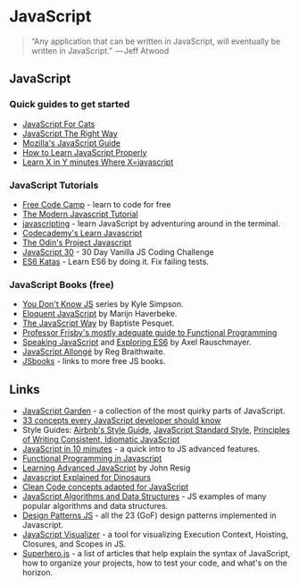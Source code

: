 # JavaScript

> “Any application that can be written in JavaScript, will eventually be written in JavaScript.”  — Jeff Atwood

## JavaScript

### Quick guides to get started

* [JavaScript For Cats](http://jsforcats.com)
* [JavaScript The Right Way](http://jstherightway.org)
* [Mozilla's JavaScript Guide](https://developer.mozilla.org/en-US/docs/Web/JavaScript/Guide/Introduction)
* [How to Learn JavaScript Properly](http://javascriptissexy.com/how-to-learn-javascript-properly/)
* [Learn X in Y minutes Where X=javascript](https://learnxinyminutes.com/docs/javascript/)

### JavaScript Tutorials

* [Free Code Camp](https://www.freecodecamp.org/) - learn to code for free
* [The Modern Javascript Tutorial](http://javascript.info/)
* [javascripting](https://github.com/workshopper/javascripting) - learn JavaScript by adventuring around in the terminal.
* [Codecademy's Learn Javascript](https://www.codecademy.com/learn/learn-javascript)
* [The Odin's Project Javascript](https://www.theodinproject.com/courses/javascript)
* [JavaScript 30](https://javascript30.com/) - 30 Day Vanilla JS Coding Challenge
* [ES6 Katas](http://es6katas.org) - Learn ES6 by doing it. Fix failing tests.

### JavaScript Books \(free\)

* [You Don't Know JS](https://github.com/getify/You-Dont-Know-JS) series by Kyle Simpson.
* [Eloquent JavaScript](https://eloquentjavascript.net/) by Marijn Haverbeke.
* [The JavaScript Way](https://github.com/bpesquet/thejsway) by Baptiste Pesquet.
* [Professor Frisby's mostly adequate guide to Functional Programming](https://mostly-adequate.gitbooks.io/mostly-adequate-guide/)
* [Speaking JavaScript](http://speakingjs.com/es5/) and [Exploring ES6](http://exploringjs.com/es6) by Axel Rauschmayer.
* [JavaScript Allongé](https://leanpub.com/javascriptallongesix/read) by Reg Braithwaite.
* [JSbooks](https://jsbooks.revolunet.com/) - links to more free JS books.

## Links

* [JavaScript Garden](http://bonsaiden.github.com/JavaScript-Garden) - a collection of the most quirky parts of JavaScript.
* [33 concepts every JavaScript developer should know](https://github.com/leonardomso/33-js-concepts#readme)
* Style Guides: [Airbnb's Style Guide](https://github.com/airbnb/javascript), [JavaScript Standard Style](https://standardjs.com), [Principles of Writing Consistent, Idiomatic JavaScript](https://github.com/rwaldron/idiomatic.js)
* [JavaScript in 10 minutes](https://raw.githubusercontent.com/spencertipping/js-in-ten-minutes/master/js-in-ten-minutes.pdf) - a quick intro to JS advanced features.
* [Functional Programming in Javascript](http://reactivex.io/learnrx/)
* [Learning Advanced JavaScript](https://johnresig.com/apps/learn/) by John Resig
* [Javascript Explained for Dinosaurs](https://medium.com/the-node-js-collection/modern-javascript-explained-for-dinosaurs-f695e9747b70)
* [Clean Code concepts adapted for JavaScript](https://github.com/ryanmcdermott/clean-code-javascript#readme)
* [JavaScript Algorithms and Data Structures](https://github.com/trekhleb/javascript-algorithms#readme) - JS examples of many popular algorithms and data structures.
* [Design Patterns JS](https://github.com/fbeline/Design-Patterns-JS) - all the 23 \(GoF\) design patterns implemented in Javascript.
* [JavaScript Visualizer](https://tylermcginnis.com/javascript-visualizer/) - a tool for visualizing Execution Context, Hoisting, Closures, and Scopes in JS.
* [Superhero.js](http://superherojs.com) - a list of articles that help explain the syntax of JavaScript, how to organize your projects, how to test your code, and what's on the horizon.

